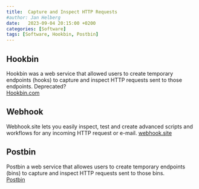 ```yaml
---
title:  Capture and Inspect HTTP Requests
#author: Jan Helberg
date:   2023-09-04 20:15:00 +0200
categories: [Software]
tags: [Software, Hookbin, Postbin]
---
```


## Hookbin
Hookbin was a web service that allowed users to create temporary endpoints (hooks) to capture and inspect HTTP requests sent to those endpoints. Deprecated?\
<a href="https://hookbin.com" target="_blank">Hookbin.com</a>

## Webhook
Webhook.site lets you easily inspect, test and create advanced scripts and workflows for any incoming HTTP request or e-mail.
<a href="https://webhook.site/#!/" target="_blank">webhook.site</a>

## Postbin
Postbin a web service that allowes users to create temporary endpoints (bins) to capture and inspect HTTP requests sent to those bins.\
<a href="https://www.toptal.com/developers/postbin/" target="_blank">Postbin</a>